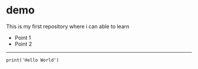 # demo
This is my first repository where i can able to learn

- Point 1
- Point 2

___

```
print('Hello World')
```
